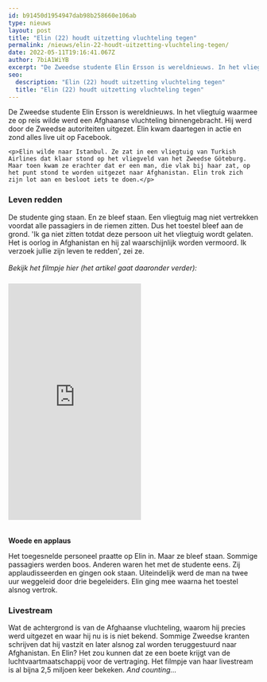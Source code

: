```yaml
---
id: b91450d1954947dab98b258660e106ab
type: nieuws
layout: post
title: "Elin (22) houdt uitzetting vluchteling tegen"
permalink: /nieuws/elin-22-houdt-uitzetting-vluchteling-tegen/
date: 2022-05-11T19:16:41.067Z
author: 7biA1WiYB
excerpt: "De Zweedse studente Elin Ersson is wereldnieuws. In het vliegtuig waarmee ze op reis wilde werd een Afghaanse vluchteling binnengebracht. Hij werd door de Zweedse autoriteiten uitgezet. Elin kwam daartegen in actie en zond alles live uit op Facebook.  "
seo:
  description: "Elin (22) houdt uitzetting vluchteling tegen"
  title: "Elin (22) houdt uitzetting vluchteling tegen"
---
```

De Zweedse studente Elin Ersson is wereldnieuws. In het vliegtuig waarmee ze op reis wilde werd een Afghaanse vluchteling binnengebracht. Hij werd door de Zweedse autoriteiten uitgezet. Elin kwam daartegen in actie en zond alles live uit op Facebook.  

    <p>Elin wilde naar Istanbul. Ze zat in een vliegtuig van Turkish Airlines dat klaar stond op het vliegveld van het Zweedse Göteburg. Maar toen kwam ze erachter dat er een man, die vlak bij haar zat, op het punt stond te worden uitgezet naar Afghanistan. Elin trok zich zijn lot aan en besloot iets te doen.</p>
<h3><strong>Leven redden</strong></h3>
<p>De studente ging staan. En ze bleef staan. Een vliegtuig mag niet vertrekken voordat alle passagiers in de riemen zitten. Dus het toestel bleef aan de grond. 'Ik ga niet zitten totdat deze persoon uit het vliegtuig wordt gelaten. Het is oorlog in Afghanistan en hij zal waarschijnlijk worden vermoord. Ik verzoek jullie zijn leven te redden', zei ze.<br><br><em>Bekijk het filmpje hier (het artikel gaat daaronder verder):</em></p>
<h3>
<iframe allowfullscreen="true" allowtransparency="true" frameborder="0" height="476" scrolling="no" src="https://www.facebook.com/plugins/video.php?href=https%3A%2F%2Fwww.facebook.com%2Felin.k.ersson%2Fvideos%2F10155723956991274%2F&amp;show_text=0&amp;width=267" width="267"></iframe></h3><p><br><strong>Woede en applaus</strong>
</p><p>Het toegesnelde personeel praatte op Elin in. Maar ze bleef staan. Sommige passagiers werden boos. Anderen waren het met de studente eens. Zij applaudisseerden en gingen ook staan. Uiteindelijk werd de man na twee uur weggeleid door drie begeleiders. Elin ging mee waarna het toestel alsnog vertrok.</p>
<h3><strong>Livestream</strong></h3>
<p>Wat de achtergrond is van de Afghaanse vluchteling, waarom hij precies werd uitgezet en waar hij nu is is niet bekend. Sommige Zweedse kranten schrijven dat hij vastzit en later alsnog zal worden teruggestuurd naar Afghanistan. En Elin? Het zou kunnen dat ze een boete krijgt van de luchtvaartmaatschappij voor de vertraging. Het filmpje van haar livestream is al bijna 2,5 miljoen keer bekeken. <em>And counting...</em></p>  
